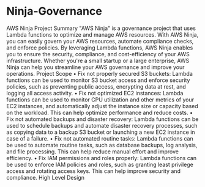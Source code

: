 # Ninja-Governance
AWS Ninja
Project Summary
"AWS Ninja" is a governance project that uses Lambda functions to optimize and manage AWS resources. With AWS Ninja, you can easily govern your AWS resources, automate compliance checks, and enforce policies. By leveraging Lambda functions, AWS Ninja enables you to ensure the security, compliance, and cost-efficiency of your AWS infrastructure. Whether you're a small startup or a large enterprise, AWS Ninja can help you streamline your AWS governance and improve your operations.
Project Scope
•	Fix not properly secured S3 buckets: Lambda functions can be used to monitor S3 bucket access and enforce security policies, such as preventing public access, encrypting data at rest, and logging all access activity.
•	Fix not optimized EC2 instances: Lambda functions can be used to monitor CPU utilization and other metrics of your EC2 instances, and automatically adjust the instance size or capacity based on the workload. This can help optimize performance and reduce costs.
•	Fix not automated backups and disaster recovery: Lambda functions can be used to schedule backups and automate disaster recovery processes, such as copying data to a backup S3 bucket or launching a new EC2 instance in case of a failure.
•	Fix not automated routine tasks: Lambda functions can be used to automate routine tasks, such as database backups, log analysis, and file processing. This can help reduce manual effort and improve efficiency.
•	Fix IAM permissions and roles properly: Lambda functions can be used to enforce IAM policies and roles, such as granting least privilege access and rotating access keys. This can help improve security and compliance.
High Level Design
 

